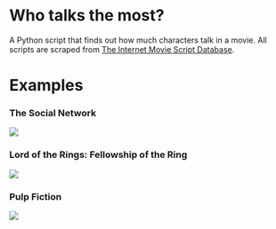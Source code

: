 # Who talks the most?
A Python script that finds out how much characters talk in a movie. All scripts are scraped from [The Internet Movie Script Database](https://www.imsdb.com/).

# Examples
### The Social Network
![](https://imgur.com/a/uzfazS3)

### Lord of the Rings: Fellowship of the Ring
![](https://imgur.com/a/ByMi42c)

### Pulp Fiction
![](https://imgur.com/a/Rec186I)